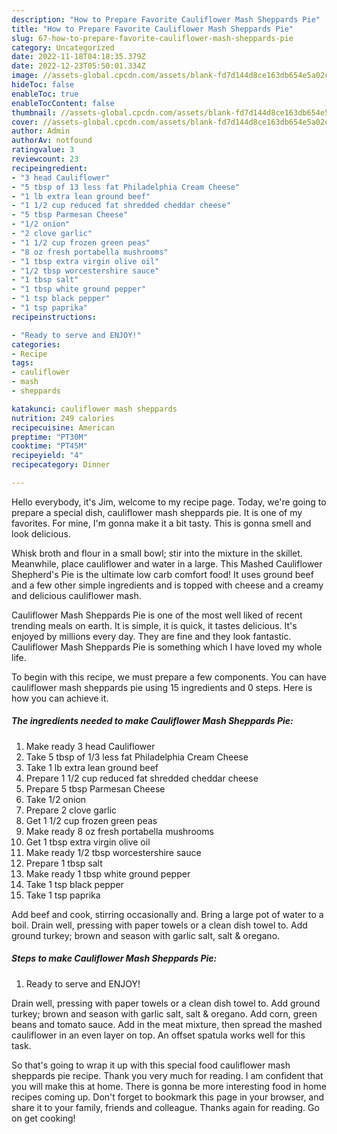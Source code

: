 ```yaml
---
description: "How to Prepare Favorite Cauliflower Mash Sheppards Pie"
title: "How to Prepare Favorite Cauliflower Mash Sheppards Pie"
slug: 67-how-to-prepare-favorite-cauliflower-mash-sheppards-pie
category: Uncategorized
date: 2022-11-18T04:18:35.379Z
date: 2022-12-23T05:50:01.334Z
image: //assets-global.cpcdn.com/assets/blank-fd7d144d8ce163db654e5a02c40b08a2775adb7897d16e4062681dc7e1b2800f.png
hideToc: false
enableToc: true
enableTocContent: false
thumbnail: //assets-global.cpcdn.com/assets/blank-fd7d144d8ce163db654e5a02c40b08a2775adb7897d16e4062681dc7e1b2800f.png
cover: //assets-global.cpcdn.com/assets/blank-fd7d144d8ce163db654e5a02c40b08a2775adb7897d16e4062681dc7e1b2800f.png
author: Admin
authorAv: notfound
ratingvalue: 3
reviewcount: 23
recipeingredient:
- "3 head Cauliflower"
- "5 tbsp of 13 less fat Philadelphia Cream Cheese"
- "1 lb extra lean ground beef"
- "1 1/2 cup reduced fat shredded cheddar cheese"
- "5 tbsp Parmesan Cheese"
- "1/2 onion"
- "2 clove garlic"
- "1 1/2 cup frozen green peas"
- "8 oz fresh portabella mushrooms"
- "1 tbsp extra virgin olive oil"
- "1/2 tbsp worcestershire sauce"
- "1 tbsp salt"
- "1 tbsp white ground pepper"
- "1 tsp black pepper"
- "1 tsp paprika"
recipeinstructions:

- "Ready to serve and ENJOY!"
categories:
- Recipe
tags:
- cauliflower
- mash
- sheppards

katakunci: cauliflower mash sheppards 
nutrition: 249 calories
recipecuisine: American
preptime: "PT30M"
cooktime: "PT45M"
recipeyield: "4"
recipecategory: Dinner

---
```



Hello everybody, it's Jim, welcome to my recipe page. Today, we're going to prepare a special dish, cauliflower mash sheppards pie. It is one of my favorites. For mine, I'm gonna make it a bit tasty. This is gonna smell and look delicious.

Whisk broth and flour in a small bowl; stir into the mixture in the skillet. Meanwhile, place cauliflower and water in a large. This Mashed Cauliflower Shepherd&#39;s Pie is the ultimate low carb comfort food! It uses ground beef and a few other simple ingredients and is topped with cheese and a creamy and delicious cauliflower mash.

Cauliflower Mash Sheppards Pie is one of the most well liked of recent trending meals on earth. It is simple, it is quick, it tastes delicious. It's enjoyed by millions every day. They are fine and they look fantastic. Cauliflower Mash Sheppards Pie is something which I have loved my whole life.


To begin with this recipe, we must prepare a few components. You can have cauliflower mash sheppards pie using 15 ingredients and 0 steps. Here is how you can achieve it.

<!--inarticleads1-->

##### The ingredients needed to make Cauliflower Mash Sheppards Pie:

1. Make ready 3 head Cauliflower
1. Take 5 tbsp of 1/3 less fat Philadelphia Cream Cheese
1. Take 1 lb extra lean ground beef
1. Prepare 1 1/2 cup reduced fat shredded cheddar cheese
1. Prepare 5 tbsp Parmesan Cheese
1. Take 1/2 onion
1. Prepare 2 clove garlic
1. Get 1 1/2 cup frozen green peas
1. Make ready 8 oz fresh portabella mushrooms
1. Get 1 tbsp extra virgin olive oil
1. Make ready 1/2 tbsp worcestershire sauce
1. Prepare 1 tbsp salt
1. Make ready 1 tbsp white ground pepper
1. Take 1 tsp black pepper
1. Take 1 tsp paprika


Add beef and cook, stirring occasionally and. Bring a large pot of water to a boil. Drain well, pressing with paper towels or a clean dish towel to. Add ground turkey; brown and season with garlic salt, salt &amp; oregano. 

<!--inarticleads2-->

##### Steps to make Cauliflower Mash Sheppards Pie:


1. Ready to serve and ENJOY!

Drain well, pressing with paper towels or a clean dish towel to. Add ground turkey; brown and season with garlic salt, salt &amp; oregano. Add corn, green beans and tomato sauce. Add in the meat mixture, then spread the mashed cauliflower in an even layer on top. An offset spatula works well for this task. 

So that's going to wrap it up with this special food cauliflower mash sheppards pie recipe. Thank you very much for reading. I am confident that you will make this at home. There is gonna be more interesting food in home recipes coming up. Don't forget to bookmark this page in your browser, and share it to your family, friends and colleague. Thanks again for reading. Go on get cooking!
